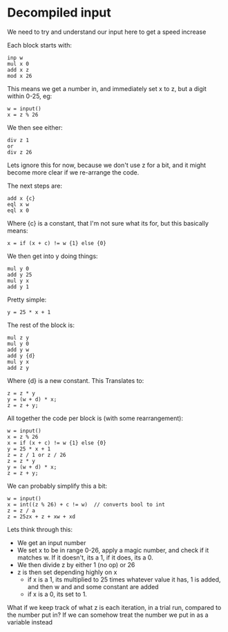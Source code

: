 # Decompiled input

We need to try and understand our input here to get a speed increase

Each block starts with:

```
inp w
mul x 0
add x z
mod x 26
```

This means we get a number in, and immediately set x to z, but a digit within 0-25, eg:

```
w = input()
x = z % 26
```

We then see either:

```
div z 1
or
div z 26
```

Lets ignore this for now, because we don't use z for a bit, and it might become more clear if we re-arrange the code.

The next steps are:

```
add x {c}
eql x w
eql x 0
```

Where {c} is a constant, that I'm not sure what its for, but this basically means:

```
x = if (x + c) != w {1} else {0}
```

We then get into y doing things:

```
mul y 0
add y 25
mul y x
add y 1
```

Pretty simple:

```
y = 25 * x + 1
```

The rest of the block is:

```
mul z y
mul y 0
add y w
add y {d}
mul y x
add z y
```

Where {d} is a new constant. This Translates to:

```
z = z * y
y = (w + d) * x;
z = z + y;
```

All together the code per block is (with some rearrangement):

```
w = input()
x = z % 26
x = if (x + c) != w {1} else {0}
y = 25 * x + 1
z = z / 1 or z / 26
z = z * y
y = (w + d) * x;
z = z + y;
```

We can probably simplify this a bit:

```
w = input()
x = int((z % 26) + c != w)  // converts bool to int
z = z / a
z = 25zx + z + xw + xd
```

Lets think through this:
- We get an input number
- We set x to be in range 0-26, apply a magic number, and check if it matches w. If it doesn't, its a 1, if it does, its a 0.
- We then divide z by either 1 (no op) or 26
- z is then set depending highly on x
   * if x is a 1, its multiplied to 25 times whatever value it has, 1 is added, and then w and and some constant are added
   * if x is a 0, its set to 1.

What if we keep track of what z is each iteration, in a trial run, compared to the number put in?
If we can somehow treat the number we put in as a variable instead